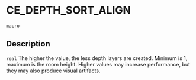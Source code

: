 # CE_DEPTH_SORT_ALIGN
`macro`
## Description
`real` The higher the value, the less depth layers are created.
 Minimum is 1, maximum is the room height. Higher values may increase
 performance, but they may also produce visual artifacts.